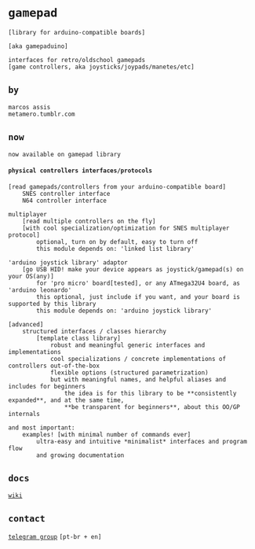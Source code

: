  # `gamepad`

`[library for arduino-compatible boards]`

`[aka gamepaduino]`

```
interfaces for retro/oldschool gamepads
[game controllers, aka joysticks/joypads/manetes/etc]
```

## `by`

```
marcos assis
metamero.tumblr.com
```

## `now`

`now available on gamepad library`

#### `physical controllers interfaces/protocols`
```
[read gamepads/controllers from your arduino-compatible board]
    SNES controller interface
    N64 controller interface
```
```
multiplayer
    [read multiple controllers on the fly]
    [with cool specialization/optimization for SNES multiplayer protocol]
        optional, turn on by default, easy to turn off
        this module depends on: 'linked list library'
```
```
'arduino joystick library' adaptor
    [go USB HID! make your device appears as joystick/gamepad(s) on your OS(any)]
        for 'pro micro' board[tested], or any ATmega32U4 board, as 'arduino leonardo'
        this optional, just include if you want, and your board is supported by this library
        this module depends on: 'arduino joystick library'
```
```
[advanced]
    structured interfaces / classes hierarchy
        [template class library]
            robust and meaningful generic interfaces and implementations
            cool specializations / concrete implementations of controllers out-of-the-box
            flexible options (structured parametrization)
            but with meaningful names, and helpful aliases and includes for beginners
                the idea is for this library to be **consistently expanded**, and at the same time,
                **be transparent for beginners**, about this OO/GP internals
```
```
and most important:
    examples! [with minimal number of commands ever]
        ultra-easy and intuitive *minimalist* interfaces and program flow
        and growing documentation
```

## `docs`

[`wiki`](https://github.com/marcosassis/gamepaduino/wiki)

## `contact`

[`telegram group`](https://t.me/joinchat/B4GWUEiFR6LvA_47JwIgQg) `[pt-br + en]`
